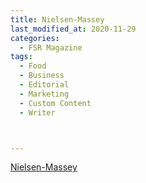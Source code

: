 ```yaml
---
title: Nielsen-Massey
last_modified_at: 2020-11-29
categories:
  - FSR Magazine
tags:
  - Food
  - Business
  - Editorial
  - Marketing
  - Custom Content
  - Writer



---
```




[Nielsen-Massey](https://www.foodnewsfeed.com/sponsored/what-flavor-trends-are-and-out-2019-0)
